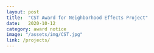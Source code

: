 ```yaml
---
layout: post
title:  "CST Award for Neighborhood Effects Project"
date:   2020-10-12
category: award notice
image: "/assets/img/CST.jpg"
link: /projects/
---
```

